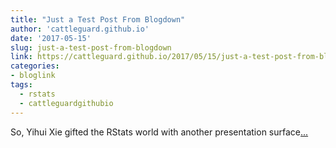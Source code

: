 ```yaml
---
title: "Just a Test Post From Blogdown"
author: 'cattleguard.github.io'
date: '2017-05-15'
slug: just-a-test-post-from-blogdown
link: https://cattleguard.github.io/2017/05/15/just-a-test-post-from-blogdown/
categories:
- bloglink
tags:
  - rstats
  - cattleguardgithubio
---
```


So, Yihui Xie gifted the RStats world with another presentation surface[... <i class="fas fa-external-link-alt"></i>](https://cattleguard.github.io/2017/05/15/just-a-test-post-from-blogdown/)


